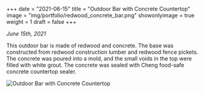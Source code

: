 +++
date = "2021-06-15"
title = "Outdoor Bar with Concrete Countertop"
image = "img/portfolio/redwood_concrete_bar.png"
showonlyimage = true
weight = 1
draft = false
+++

*June 15th, 2021*

This outdoor bar is made of redwood and concrete. The base was constructed from redwood construction lumber and redwood fence pickets. The concrete was poured into a mold, and the small voids in the top were filled with white grout. The concrete was sealed with Cheng food-safe concrete countertop sealer.

![Outdoor Bar with Concrete Countertop][1]

[1]: /img/portfolio/redwood_concrete_bar.png
